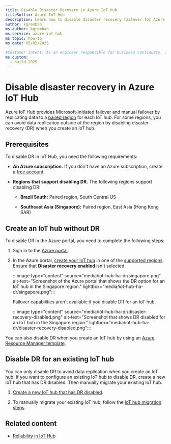 ```yaml
---
title: Disable Disaster Recovery in Azure IoT Hub
titleSuffix: Azure IoT Hub
description: Learn how to disable disaster recovery failover for Azure IoT Hub in specific regions by using the Azure portal to manage data replication settings.
author: kgremban
ms.author: kgremban
ms.service: azure-iot-hub
ms.topic: how-to
ms.date: 05/02/2025

#Customer intent: As an engineer responsible for business continuity, I want to learn how to disable disaster recovery in IoT Hub so that I can avoid data replication outside of the region.
ms.custom:
  - build-2025
---
```


# Disable disaster recovery in Azure IoT Hub

Azure IoT Hub provides Microsoft-initiated failover and manual failover by replicating data to a [paired region](../reliability/regions-paired.md) for each IoT hub. For some regions, you can avoid data replication outside of the region by disabling disaster recovery (DR) when you create an IoT hub.

## Prerequisites

To disable DR in IoT Hub, you need the following requirements:

- **An Azure subscription.** If you don't have an Azure subscription, create a [free account](https://azure.microsoft.com/pricing/purchase-options/azure-account?cid=msft_learn).

- **Regions that support disabling DR.** The following regions support disabling DR:

  - **Brazil South:** Paired region, South Central US

  - **Southeast Asia (Singapore):** Paired region, East Asia (Hong Kong SAR)

## Create an IoT hub without DR

To disable DR in the Azure portal, you need to complete the following steps:

1. Sign in to the [Azure portal](https://portal.azure.com/).

1. In the Azure portal, [create your IoT hub](/azure/iot-hub/create-hub?tabs=portal) in one of the [supported regions](#prerequisites). Ensure that **Disaster recovery enabled** isn't selected.

    :::image type="content" source="media/iot-hub-ha-dr/singapore.png" alt-text="Screenshot of the Azure portal that shows the DR option for an IoT hub in the Singapore region." lightbox="media/iot-hub-ha-dr/singapore.png":::

    Failover capabilities aren't available if you disable DR for an IoT hub.

    :::image type="content" source="media/iot-hub-ha-dr/disaster-recovery-disabled.png" alt-text="Screenshot that shows DR disabled for an IoT hub in the Singapore region." lightbox="media/iot-hub-ha-dr/disaster-recovery-disabled.png":::

You can also disable DR when you create an IoT hub by using an [Azure Resource Manager template](/azure/templates/microsoft.devices/iothubs?pivots=deployment-language-arm-template).

## Disable DR for an existing IoT hub

You can only disable DR to avoid data replication when you create an IoT hub. If you want to configure an existing IoT hub to disable DR, create a new IoT hub that has DR disabled. Then manually migrate your existing IoT hub.

1. [Create a new IoT hub that has DR disabled](#create-an-iot-hub-without-dr).

1. To manually migrate your existing IoT hub, follow the [IoT hub migration steps](migrate-hub-state-cli.md#migrate-an-iot-hub).

## Related content

- [Reliability in IoT Hub](../reliability/reliability-iot-hub.md)
